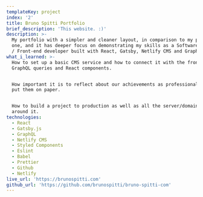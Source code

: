 ```yaml
---
templateKey: project
index: '2'
title: Bruno Spitti Portfolio
brief_description: 'This website. :)'
description: >-
  My portfolio with a simpler and cleaner layout, in comparison to my previous
  one, and it has deeper focus on demonstrating my skills as a Software Engineer
  / Front-end developer built with React, Gatsby, Netlify CMS and GraphQL.
what_i_learned: >-
  How to set up a basic CMS service and how to connect it with the front-end via
  GraphQL queries and React components.


  How important it is to reflect about our achievements as professionals and to
  put them on paper.


  How to build a project to production as well as all the server/domain work
  around it.
technologies:
  - React
  - Gatsby.js
  - GraphQL
  - Netlify CMS
  - Styled Components
  - Eslint
  - Babel
  - Prettier
  - Github
  - Netlify
live_url: 'https://brunospitti.com'
github_url: 'https://github.com/brunospitti/bruno-spitti-com'
---
```


